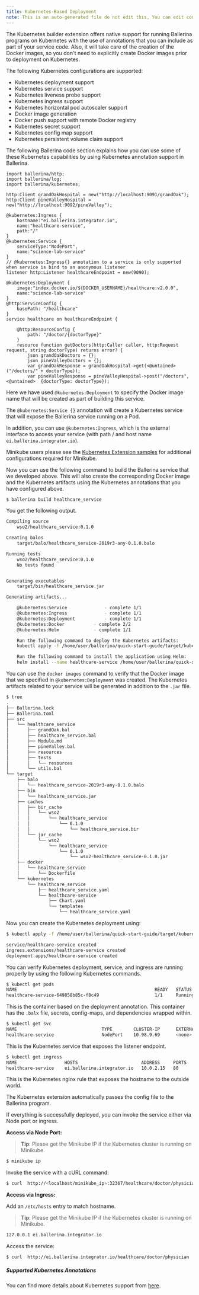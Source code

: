 ```yaml
---
title: Kubernetes-Based Deployment
note: This is an auto-generated file do not edit this, You can edit content in "ballerina-integrator" repo
---
```


The Kubernetes builder extension offers native support for running Ballerina programs on Kubernetes with the use of annotations that you can include as part of your service code. Also, it will take care of the creation of the Docker images, so you don't need to explicitly create Docker images prior to deployment on Kubernetes.

The following Kubernetes configurations are supported:
- Kubernetes deployment support
- Kubernetes service support
- Kubernetes liveness probe support
- Kubernetes ingress support
- Kubernetes horizontal pod autoscaler support
- Docker image generation
- Docker push support with remote Docker registry
- Kubernetes secret support
- Kubernetes config map support
- Kubernetes persistent volume claim support

The following Ballerina code section explains how you can use some of these Kubernetes capabilities by using Kubernetes annotation support in Ballerina. 

```ballerina
import ballerina/http;
import ballerina/log;
import ballerina/kubernetes;

http:Client grandOakHospital = new("http://localhost:9091/grandOak");
http:Client pineValleyHospital = new("http://localhost:9092/pineValley");

@kubernetes:Ingress {
    hostname:"ei.ballerina.integrator.io",
    name:"healthcare-service",
    path:"/"
}
@kubernetes:Service {
    serviceType:"NodePort",
    name:"science-lab-service"
}
// @kubernetes:Ingress{} annotation to a service is only supported when service is bind to an anonymous listener
listener http:Listener healthcareEndpoint = new(9090);

@kubernetes:Deployment {
    image:"index.docker.io/${DOCKER_USERNAME}/healthcare:v2.0.0",
    name:"science-lab-service"
}
@http:ServiceConfig {
    basePath: "/healthcare"
}
service healthcare on healthcareEndpoint {

    @http:ResourceConfig {
        path: "/doctor/{doctorType}"
    }
    resource function getDoctors(http:Caller caller, http:Request request, string doctorType) returns error? {
        json grandOakDoctors = {};
        json pineValleyDoctors = {};
        var grandOakResponse = grandOakHospital->get(<@untained> ("/doctors/" + doctorType));
        var pineValleyResponse = pineValleyHospital->post("/doctors", <@untained>  {doctorType: doctorType});
```

Here we have used `@kubernetes:Deployment` to specify the Docker image name that will be created as part of building this service. 

The `@kubernetes:Service {}` annotation will create a Kubernetes service that will expose the Ballerina service running on a Pod.

In addition, you can use `@kubernetes:Ingress`, which is the external interface to access your service (with path / and host name `ei.ballerina.integrator.io`).

Minikube users please see the [Kubernetes Extension samples](https://github.com/ballerinax/kubernetes/tree/master/samples) for additional configurations required for Minikube.

Now you can use the following command to build the Ballerina service that we developed above. This will also create the corresponding Docker image and the Kubernetes artifacts using the Kubernetes annotations that you have configured above.

```bash
$ ballerina build healthcare_service
```

You get the following output.

```bash
Compiling source
	wso2/healthcare_service:0.1.0

Creating balos
	target/balo/healthcare_service-2019r3-any-0.1.0.balo

Running tests
    wso2/healthcare_service:0.1.0
	No tests found


Generating executables
	target/bin/healthcare_service.jar

Generating artifacts...

	@kubernetes:Service 			 - complete 1/1
	@kubernetes:Ingress 			 - complete 1/1
	@kubernetes:Deployment 			 - complete 1/1
	@kubernetes:Docker 			 - complete 2/2 
	@kubernetes:Helm 			 - complete 1/1

	Run the following command to deploy the Kubernetes artifacts: 
	kubectl apply -f /home/user/ballerina/quick-start-guide/target/kubernetes/healthcare_service

	Run the following command to install the application using Helm: 
	helm install --name healthcare-service /home/user/ballerina/quick-start-guide/target/kubernetes/healthcare_service/healthcare-service
```
You can use the `docker images` command to verify that the Docker image that we specified in `@kubernetes:Deployment` was created. The Kubernetes artifacts related to your service will be generated in addition to the `.jar` file.

```bash
$ tree
.
├── Ballerina.lock
├── Ballerina.toml
├── src
│   └── healthcare_service
│       ├── grandOak.bal
│       ├── healthcare_service.bal
│       ├── Module.md
│       ├── pineValley.bal
│       ├── resources
│       ├── tests
│       │   └── resources
│       └── utils.bal
└── target
    ├── balo
    │   └── healthcare_service-2019r3-any-0.1.0.balo
    ├── bin
    │   └── healthcare_service.jar
    ├── caches
    │   ├── bir_cache
    │   │   └── wso2
    │   │       └── healthcare_service
    │   │           └── 0.1.0
    │   │               └── healthcare_service.bir
    │   └── jar_cache
    │       └── wso2
    │           └── healthcare_service
    │               └── 0.1.0
    │                   └── wso2-healthcare_service-0.1.0.jar
    ├── docker
    │   └── healthcare_service
    │       └── Dockerfile
    └── kubernetes
        └── healthcare_service
            ├── healthcare_service.yaml
            └── healthcare-service
                ├── Chart.yaml
                └── templates
                    └── healthcare_service.yaml
```

Now you can create the Kubernetes deployment using:

```bash
$ kubectl apply -f /home/user/ballerina/quick-start-guide/target/kubernetes/healthcare_service

service/healthcare-service created
ingress.extensions/healthcare-service created
deployment.apps/healthcare-service created
```
You can verify Kubernetes deployment, service, and ingress are running properly by using the following Kubernetes commands.

```bash
$ kubectl get pods
NAME                                                    READY   STATUS    RESTARTS   AGE
healthcare-service-649858b85c-f8c49                     1/1     Running   0          56s
```
This is the container based on the deployment annotation. This container has the `.balx` file, secrets, config-maps, and dependencies wrapped within. 

```bash
$ kubectl get svc
NAME                                TYPE        CLUSTER-IP      EXTERNAL-IP   PORT(S)          AGE
healthcare-service                  NodePort    10.98.9.69      <none>        9090:32367/TCP   77s
```
This is the Kubernetes service that exposes the listener endpoint.

```bash
$ kubectl get ingress
NAME                  HOSTS                        ADDRESS     PORTS   AGE
healthcare-service    ei.ballerina.integrator.io   10.0.2.15   80      103s
```
This is the Kubernetes nginx rule that exposes the hostname to the outside world.

The Kubernetes extension automatically passes the config file to the Ballerina program.

If everything is successfully deployed, you can invoke the service either via Node port or ingress.

**Access via Node Port:**

> **Tip**: Please get the Minikube IP if the Kubernetes cluster is running on Minikube.
```bash
$ minikube ip
```

Invoke the service with a cURL command:
 
```bash
$ curl  http://<localhost/minikube_ip>:32367/healthcare/doctor/physician  
```

**Access via Ingress:**

Add an `/etc/hosts` entry to match hostname.
> **Tip**: Please get the Minikube IP if the Kubernetes cluster is running on Minikube.

```bash
127.0.0.1 ei.ballerina.integrator.io
```
Access the service:

```bash
$ curl  http://ei.ballerina.integrator.io/healthcare/doctor/physician   
```
    
##### Supported Kubernetes Annotations
You can find more details about Kubernetes support from [here](https://github.com/ballerinax/kubernetes#ballerina-kubernetes-extension).
